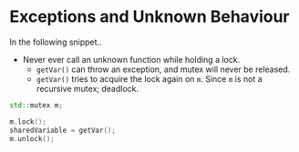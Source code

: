 # Exceptions and Unknown Behaviour

In the following snippet.. 
* Never ever call an unknown function while holding a lock. 
    * `getVar()` can throw an exception, and mutex will never be released.
    * `getVar()` tries to acquire the lock again on `m`. Since `m` is not a recursive mutex; deadlock.
    
```cpp
std::mutex m;

m.lock();
sharedVariable = getVar(); 
m.unlock();
```